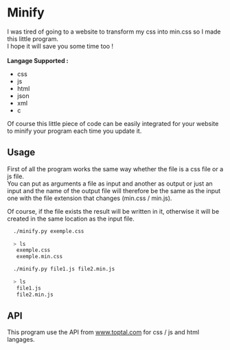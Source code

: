 # Minify
I was tired of going to a website to transform my css into min.css so I made this little program.</br>
I hope it will save you some time too !</br></br>
**Langage Supported :**</br>
- css
- js
- html
- json
- xml
- c

Of course this little piece of code can be easily integrated for your website to minify your program each time you update it.

## Usage

First of all the program works the same way whether the file is a css file or a js file.</br>
You can put as arguments a file as input and another as output or just an input and the name of
the output file will therefore be the same as the input one with the file extension that changes (min.css / min.js).</br>


Of course, if the file exists the result will be written in it, otherwise it will be created in the same location as the input file.

```bash
  ./minify.py exemple.css
  
  > ls
   exemple.css
   exemple.min.css
```

```bash
  ./minify.py file1.js file2.min.js
  
  > ls
   file1.js
   file2.min.js
```

## API

This program use the API from www.toptal.com for css / js and html langages.
